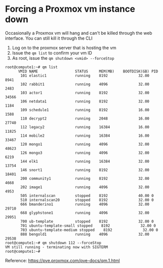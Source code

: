 # Forcing a Proxmox vm instance down

Occasionally a Proxmox vm will hang and can't be killed through the web interface. You can still kill it through the CLI

1. Log on to the proxmox server that is hosting the vm
2. Issue the `qm list` to confirm your vm ID
3. As root, issue the `qm shutdown <vmid> --forceStop`

```
root@compute1:~# qm list
      VMID NAME                 STATUS     MEM(MB)    BOOTDISK(GB) PID
       101 elastic1             running    8192              32.00 8941
       102 rabbit1              running    4096              32.00 2483
       103 actor1               running    8192              32.00 34566
       106 netdata1             running    8192              32.00 1184
       109 schedule1            running    8192              16.00 1588
       110 decrypt2             running    2048              16.00 27740
       112 legacy2              running    16384             16.00 11825
       114 mobile2              running    16384             16.00 33467
       120 mongo1               running    4096              32.00 48623
       126 mongo3               running    4096              32.00 6219
       144 elk1                 running    16384             32.00 13754
       146 snort1               running    8192              32.00 18401
       200 community1           running    8192              32.00 4668
       202 image1               running    4096              32.00 4953
       505 internalscan         stopped    8192              40.00 0
       510 internalscan20       stopped    8192              32.00 0
       666 bmanderino1          running    4096              32.00 29710
       668 glyphstone1          running    4096              32.00 29951
       700 ub-template          stopped    8192              32.00 0
       701 ubuntu-template-small stopped    8192              32.00 0
       703 ubuntu-template-medium stopped    8192              32.00 0
       888 bengold1             running    4096              32.00 29538
root@compute1:~# qm shutdown 112 --forceStop
VM still running - terminating now with SIGTERM
root@compute1:~#
```

Reference: https://pve.proxmox.com/pve-docs/qm.1.html